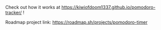 Check out how it works at https://kiwiofdoom1337.github.io/pomodoro-tracker/ !

Roadmap project link: https://roadmap.sh/projects/pomodoro-timer
